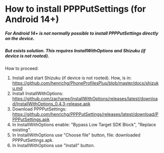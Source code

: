 How to install PPPPutSettings (for Android 14+)
===============================================

##### For Android 14+ is not normally possible to install PPPPutSettings directly on the device.
##### But exists solution. This requires InstallWithOptions and Shizuku (if device is not rooted).

How to proceed:
1. Install and start Shizuku (if device is not rooted). How, is in: https://github.com/henrichg/PhoneProfilesPlus/blob/master/docs/shizuku.md
2. Install InstallWithOptions: https://github.com/zacharee/InstallWithOptions/releases/latest/download/InstallWithOptions_0.4.3-release.apk
3. Download PPPPutSettings: https://github.com/henrichg/PPPPutSettings/releases/latest/download/PPPPutSettings.apk
4. In InstallWithOptions enable: "Bypass Low Target SDK Block", "Replace existing".
5. In InstallWithOptions use "Choose file" button, file: downloaded PPPPutSettings.apk.
6. In InstallWithOptions use "Install" button.


